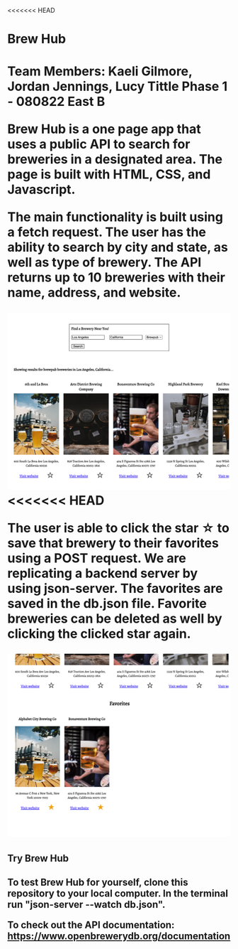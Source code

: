 <<<<<<< HEAD
<h1>Brew Hub<h1>

Team Members: Kaeli Gilmore, Jordan Jennings, Lucy Tittle
Phase 1 - 080822 East B 

Brew Hub is a one page app that uses a public API to search for breweries in a designated area. The page is built with HTML, CSS, and Javascript. 

The main functionality is built using a fetch request. The user has the ability to search by city and state, as well as type of brewery. The API returns up to 10 breweries with their name, address, and website. 

![alt.text](./images/search.png)
<<<<<<< HEAD

The user is able to click the star ☆ to save that brewery to their favorites using a POST request. We are replicating a backend server by using json-server. The favorites are saved in the db.json file. Favorite breweries can be deleted as well by clicking the clicked star again.

![alt.text](./images/favorites.png)

<h2>Try Brew Hub<h2>

To test Brew Hub for yourself, clone this repository to your local computer. In the terminal run "json-server --watch db.json".

To check out the API documentation: https://www.openbrewerydb.org/documentation


